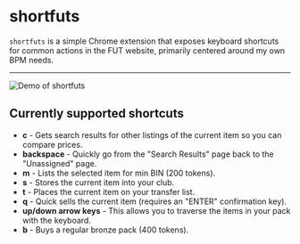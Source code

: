 # shortfuts

`shortfuts` is a simple Chrome extension that exposes keyboard shortcuts for common actions in the FUT website, primarily centered around my own BPM needs.

---

![Demo of shortfuts](https://raw.githubusercontent.com/martellaj/shortfuts/master/demo.gif)

## Currently supported shortcuts
* **c** - Gets search results for other listings of the current item so you can compare prices.
* **backspace** - Quickly go from the "Search Results" page back to the "Unassigned" page.
* **m** - Lists the selected item for min BIN (200 tokens).
* **s** - Stores the current item into your club.
* **t** - Places the current item on your transfer list.
* **q** - Quick sells the current item (requires an "ENTER" confirmation key).
* **up/down arrow keys** - This allows you to traverse the items in your pack with the keyboard.
* **b** - Buys a regular bronze pack (400 tokens).


